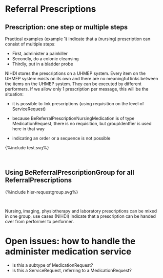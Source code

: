 # Referral Prescriptions
## Prescription: one step or multiple steps
Practical examples (example 1) indicate that a (nursing) prescription can consist of multiple steps:
* First, administer a painkiller
* Secondly, do a colonic cleansing
* Thirdly, put in a bladder probe

NIHDI stores the prescriptions on a UHMEP system. Every item on the UHMEP system exists on its own and there are no meaningful links between the items on the UHMEP system. They can be executed by different performers.
If we allow only 1 prescription per message, this will be the situation:

* it is possible to link prescriptions (using requisition on the level of ServiceRequest)
* because BeReferralPrescriptionNursingMedication is of type MedicationRequest, there is no requisition, but groupIdentfier is used here in that way

* indicating an order or a sequence is not possible

<div>

{%include test.svg%}

</div>

<br  clear="ALL">

  

## Using BeReferralPrescriptionGroup for all ReferralPrescriptions



<div>

{%include hier-requestgroup.svg%}

</div>

<br  clear="ALL">

Nursing, imaging, physiotherapy and laboratory prescriptions can be mixed in one group, use cases (NIHDI) indicate that a prescription can be handed over from performer to performer.

# Open issues: how to handle the administer medication service

* Is this a subtype of MedicationRequest?
* Is this a ServiceRequest, referring to a MedicationRequest?
